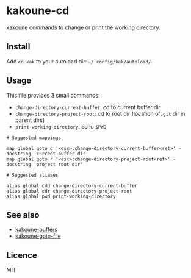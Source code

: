 # kakoune-cd

[kakoune](http://kakoune.org) commands to change or print the working directory.

## Install

Add `cd.kak` to your autoload dir: `~/.config/kak/autoload/`.

## Usage

This file provides 3 small commands:

- `change-directory-current-buffer`: cd to current buffer dir
- `change-directory-project-root`: cd to root dir (location of`.git` dir in parent dirs)
- `print-working-directory`: echo `$PWD`

```
# Suggested mappings

map global goto d '<esc>:change-directory-current-buffer<ret>' -docstring 'current buffer dir'
map global goto r '<esc>:change-directory-project-root<ret>' -docstring 'project root dir'

# Suggested aliases

alias global cdd change-directory-current-buffer
alias global cdr change-directory-project-root
alias global pwd print-working-directory
```

## See also

- [kakoune-buffers](https://github.com/Delapouite/kakoune-buffers)
- [kakoune-goto-file](https://github.com/Delapouite/kakoune-goto-file)

## Licence

MIT
